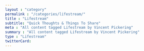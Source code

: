 ```yaml
---
layout : "category"
permalink : "/categories/lifestream/"
title : "Lifestream"
subtitle: "Quick Thoughts & Things To Share"
meta : "All content tagged Lifestream by Vincent Pickering"
summary : "All content tagged Lifestream by Vincent Pickering"
type : "Lifestream"
twitterCard:
---
```

